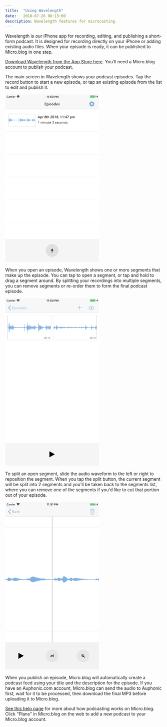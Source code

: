 ```yaml
---
title:  "Using Wavelength"
date:   2018-07-26 08:15:00
description: Wavelength features for microcasting.
---
```


Wavelength is our iPhone app for recording, editing, and publishing a short-form podcast. It is designed for recording directly on your iPhone or adding existing audio files. When your episode is ready, it can be published to Micro.blog in one step.

[Download Wavelength from the App Store here](https://itunes.apple.com/us/app/wavelength-for-micro-blog/id1365158696?ls=1&mt=8). You'll need a Micro.blog account to publish your podcast.

The main screen in Wavelength shows your podcast episodes. Tap the record button to start a new episode, or tap an existing episode from the list to edit and publish it.

<img src="/assets/images/wavelength/appstore_1.png" width="300" height="534" alt="Screenshot of episodes list" style="width: 300px;" />

When you open an episode, Wavelength shows one or more segments that make up the episode. You can tap to open a segment, or tap and hold to drag a segment around. By splitting your recordings into multiple segments, you can remove segments or re-order them to form the final podcast episode.

<img src="/assets/images/wavelength/appstore_2.png" width="300" height="534" alt="Screenshot of segments" style="width: 300px;" />

To split an open segment, slide the audio waveform to the left or right to reposition the segment. When you tap the split button, the current segment will be split into 2 segments and you'll be taken back to the segments list, where you can remove one of the segments if you'd like to cut that portion out of your episode.

<img src="/assets/images/wavelength/appstore_4.png" width="300" height="534" alt="Screenshot of splitting a segment" style="width: 300px;" />

When you publish an episode, Micro.blog will automatically create a podcast feed using your title and the description for the episode. If you have an Auphonic.com account, Micro.blog can send the audio to Auphonic first, wait for it to be processed, then download the final MP3 before uploading it to Micro.blog.

[See this help page](/2018/microcasting/) for more about how podcasting works on Micro.blog. Click "Plans" in Micro.blog on the web to add a new podcast to your Micro.blog account.